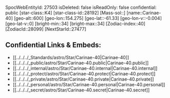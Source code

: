 ﻿---
location: [-61.33,-154.275,600]
type: Star
tags:
- astro/Star

---
SpocWebEntityId: 27503
isDeleted: false
isReadOnly: false
confidential: public
[star-class::K4]
[star-class-id::28192]
[Mass-sol::]
[name::Carinae-40]
[geo-alt::600]
[geo-lon::154.275]
[geo-lat::-61.33]
[geo-lon-v::-0.004]
[geo-lat-v::0]
[bright-min::34]
[bright-max::34]
[Zodiac-index::40]
[ZodiacId::28099]
[NextStarId::27477]



## Confidential Links & Embeds: 
- [[../../../_Standards/astro/Star/Carinae-40|Carinae-40]] 
- [[../../../_public/astro/Star/Carinae-40.public|Carinae-40.public]] 
- [[../../../_internal/astro/Star/Carinae-40.internal|Carinae-40.internal]] 
- [[../../../_protect/astro/Star/Carinae-40.protect|Carinae-40.protect]] 
- [[../../../_private/astro/Star/Carinae-40.private|Carinae-40.private]] 
- [[../../../_personal/astro/Star/Carinae-40.personal|Carinae-40.personal]] 
- [[../../../_secret/astro/Star/Carinae-40.secret|Carinae-40.secret]]

